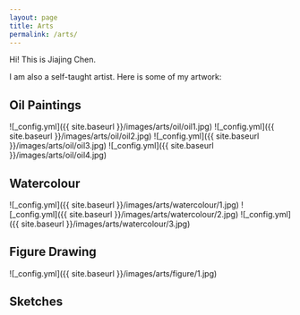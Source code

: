```yaml
---
layout: page
title: Arts
permalink: /arts/
---
```


Hi! This is Jiajing Chen.


I am also a self-taught artist. Here is some of my artwork:


## Oil Paintings

![_config.yml]({{ site.baseurl }}/images/arts/oil/oil1.jpg)
![_config.yml]({{ site.baseurl }}/images/arts/oil/oil2.jpg)
![_config.yml]({{ site.baseurl }}/images/arts/oil/oil3.jpg)
![_config.yml]({{ site.baseurl }}/images/arts/oil/oil4.jpg)

## Watercolour
![_config.yml]({{ site.baseurl }}/images/arts/watercolour/1.jpg)
![_config.yml]({{ site.baseurl }}/images/arts/watercolour/2.jpg)
![_config.yml]({{ site.baseurl }}/images/arts/watercolour/3.jpg)


## Figure Drawing
![_config.yml]({{ site.baseurl }}/images/arts/figure/1.jpg)


## Sketches


